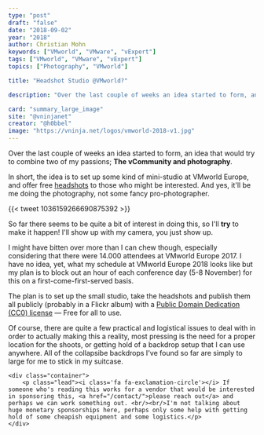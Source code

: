 ```yaml
---
type: "post"
draft: "false"
date: "2018-09-02"
year: "2018"
author: Christian Mohn
keywords: ["VMworld", "VMware", "vExpert"]
tags: ["VMworld", "VMware", "vExpert"]
topics: ["Photography", "VMworld"]

title: "Headshot Studio @VMworld?"

description: "Over the last couple of weeks an idea started to form, an idea that would try to combine two of my passions; The vCommunity and photography. In short, the idea is to set up some kind of mini-studio at VMworld Europe, and offer free [headshots](https://en.wikipedia.org/wiki/Head_shot) to those who might be interested."

card: "summary_large_image"
site: "@vninjanet"
creator: "@h0bbel"  
image: "https://vninja.net/logos/vmworld-2018-v1.jpg"
---
```


Over the last couple of weeks an idea started to form, an idea that would try to combine two of my passions; **The vCommunity and photography**. 

In short, the idea is to set up some kind of mini-studio at VMworld Europe, and offer free [headshots](https://en.wikipedia.org/wiki/Head_shot) to those who might be interested. And yes, it'll be me doing the photography, not some fancy pro-photographer.

{{< tweet 1036159266690875392 >}}

So far there seems to be quite a bit of interest in doing this, so I'll **try** to make it happen! I'll show up with my camera, you just show up.

I might have bitten over more than I can chew though, especially considering that there were 14.000 attendees at VMworld Europe 2017. I have no idea, yet, what my schedule at VMworld Europe 2018 looks like but my plan is to block out an hour of each conference day (5-8 November) for this on a first-come-first-served basis.

The plan is to set up the small studio, take the headshots and publish them all publicly (probably in a Flickr album) with a [Public Domain Dedication (CC0) license](https://creativecommons.org/publicdomain/zero/1.0/) — Free for all to use.

Of course, there are quite a few practical and logistical issues to deal with in order to actually making this a reality, most pressing is the need for a proper location for the shoots, or getting hold of a backdrop setup that I can use anywhere. All of the collapsibe backdrops I've found so far are simply to large for me to stick in my suitcase.

<!--Jumbotron-->
<div class="jumbotron jumbotron-fluid">

    <div class="container">
        <p class="lead"><i class='fa fa-exclamation-circle'></i> If someone who's reading this works for a vendor that would be interested in sponsoring this, <a href="/contact/">please reach out</a> and perhaps we can work something out. <br/><br/>I'm not talking about huge monetary sponsorships here, perhaps only some help with getting hold of some cheapish equipment and some logistics.</p>
    </div>

</div>
<!--Jumbotron-->
